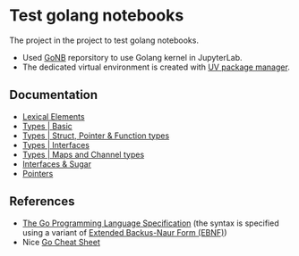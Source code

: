 # Test golang notebooks

The project in the project to test golang notebooks.

- Used [GoNB](https://github.com/janpfeifer/gonb?tab=readme-ov-file#gonb-a-modern-go-kernel-for-jupyter-notebooks) reporsitory to use Golang kernel in JupyterLab.
- The dedicated virtual environment is created with [UV package manager](https://docs.astral.sh/uv/).

## Documentation

- [Lexical Elements](Lexical_elements.ipynb)
- [Types | Basic](Types_basic.ipynb)
- [Types | Struct, Pointer & Function types](Types_struct,pointer,func.ipynb)
- [Types | Interfaces](Types_interfaces.ipynb)
- [Types | Maps and Channel types](Types_maps,channels.ipynb)
- [Interfaces & Sugar](Interfaces_n_Sugar.ipynb)
- [Pointers](Pointers.ipynb)

## References

- [The Go Programming Language Specification](https://go.dev/ref/spec) (the syntax is specified using a variant of [Extended Backus-Naur Form (EBNF)](https://en.wikipedia.org/wiki/Extended_Backus%E2%80%93Naur_form))
- Nice [Go Cheat Sheet](https://github.com/a8m/golang-cheat-sheet?tab=readme-ov-file#go-cheat-sheet)

